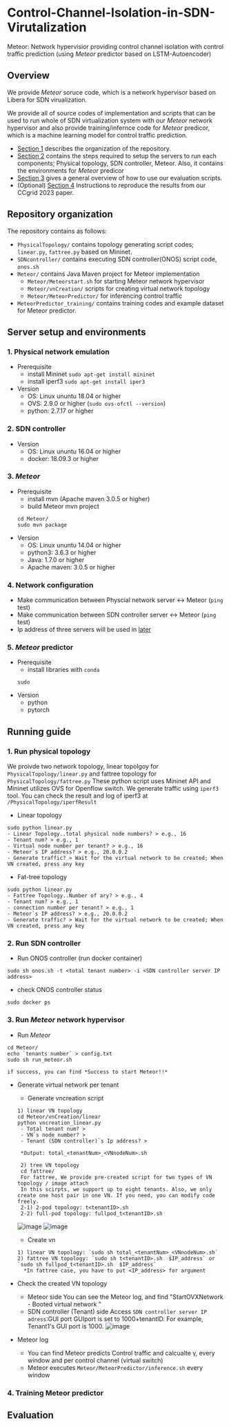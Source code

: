 # Control-Channel-Isolation-in-SDN-Virutalization
Meteor: Network hypervisior providing control channel isolation with control traffic prediction (using *Meteor* predictor based on LSTM-Autoencoder)

## Overview

We provide *Meteor* soruce code, which is a network hypervisor based on Libera for SDN virualization. 

We provide all of source codes of implementation and scripts that can be used to run whole of SDN virtualization system with our *Meteor* network hypervisor and also provide training/infernce code for *Meteor* predicor, which is a machine learning model for control traffic prediction. 
* [Section 1](#Repository-organization) describes the organization of the repository. 
* [Section 2](#Server-setup-and-environments) contains the steps required to setup the servers to run each components; Physical topology, SDN controller, Meteor. Also, it contains the environments for *Meteor* predicor  
* [Section 3](#Running-guide) gives a general overview of how to use our evaluation scripts. 
* (Optional) [Section 4](#Evaluation) Instructions to reproduce the results from our CCgrid 2023 paper.

## Repository organization 

The repository contains as follows:

* `PhysicalTopology/` contains topology generating script codes; `linear.py`, `fattree.py` based on Mininet.
* `SDNcontroller/` contains executing SDN controller(ONOS) script code, `onos.sh`
* `Meteor/` contains Java Maven project for Meteor implementation 
   * `Meteor/Meteorstart.sh` for starting Meteor network hypervisor
   * `Meteor/vnCreation/` scripts for creating virtual network topology
   * `Meteor/MeteorPredictor/` for inferencing control traffic
* `MeteorPredictor_training/` contains training codes and example dataset for Meteor predictor.    


## Server setup and environments
### 1. Physical network emulation
* Prerequisite
  * install Mininet
    `sudo apt-get install mininet`
  * install iperf3
    `sudo apt-get install iper3`
* Version 
  * OS: Linux ununtu 18.04 or higher 
  * OVS: 2.9.0 or higher (`sudo ovs-ofctl --version`)
  * python: 2.7.17 or higher
  
### 2. SDN controller
* Version
  * OS: Linux ununtu 16.04 or higher
  * docker: 18.09.3 or higher
  
### 3. *Meteor*
* Prerequisite
  * install mvn (Apache maven 3.0.5 or higher)
  * build Meteor mvn project 
  ```
  cd Meteor/
  sudo mvn package
  ```
* Version
  * OS: Linux ununtu 14.04 or higher 
  * python3: 3.6.3 or higher 
  * Java: 1.7.0 or higher
  * Apache maven: 3.0.5 or higher 
  
### 4. Network configuration
* Make communication between Physcial network server <-> Meteor (`ping` test)
* Make communication between SDN controller server <-> Meteor (`ping ` test)
* Ip address of three servers will be used in [later](#Running-guide)

### 5. *Meteor* predictor
* Prerequisite
  * install libraries with `conda`
  ```
  sudo 
  ```
* Version 
  * python
  * pytorch

## Running guide

### 1. Run physical topology
We proivde two network topology, linear topolgoy for `PhysicalTopology/linear.py` and fattree topology for `PhysicalTopology/fattree.py`
These python script uses Mininet API and Mininet utilizes OVS for Openflow switch. We generate traffic using `iperf3` tool. You can check the result and log of iperf3 at `/PhysicalTopology/iperfResult`

* Linear topology
```
sudo python linear.py
- Linear Topology..total physical node numbers? > e.g., 16 
- Tenant num? > e.g., 1
- Virtual node number per tenant? > e.g., 16
- Meteor`s IP address? > e.g., 20.0.0.2
- Generate traffic? > Wait for the virtual network to be created; When VN created, press any key
```
* Fat-tree topology
```
sudo python linear.py
- Fattree Topology..Number of ary? > e.g., 4
- Tenant num? > e.g., 1
- connection number per tenant? > e.g., 1
- Meteor`s IP address? > e.g., 20.0.0.2
- Generate traffic? > Wait for the virtual network to be created; When VN created, press any key
```

### 2. Run SDN controller
* Run ONOS controller (run docker container)
```
sudo sh onos.sh -t <total tenant number> -i <SDN controller server IP address> 
```
* check ONOS controller status
```
sudo docker ps 
```

### 3. Run *Meteor* network hypervisor
* Run *Meteor*
```
cd Meteor/
echo `tenants number` > config.txt 
sudo sh run_meteor.sh

if success, you can find *Success to start Meteor!!*
```
* Generate virtual network per tenant
  * Generate vncreation script    
  ```
  1) linear VN topology
  cd Meteor/vnCreation/linear
  python vncreation_linear.py
   - Total tenant num? > 
   - VN`s node number? >
   - Tenant (SDN controller)`s Ip address? > 
 
   *Output: total_<tenantNum>_<VNnodeNum>.sh
   
   2) tree VN topology
   cd fattree/
   For fattree, We provide pre-created script for two types of VN topology / image attach
   In this scirpts, we support up to eight tenants. Also, we only create one host pair in one VN. If you need, you can modify code freely.
   2-1) 2-pod topology: t<tenantID>.sh 
   2-2) full-pod topology: fullpod_t<tenantID>.sh
  ```
  ![image](https://user-images.githubusercontent.com/17779090/216348754-30960838-c754-4963-9859-9e68fde3cc4f.png)
  ![image](https://user-images.githubusercontent.com/17779090/216348801-8cac45fe-7a36-4759-b072-85e1ee6e1231.png)
  
  * Create vn    
  ```
  1) linear VN topology: `sudo sh total_<tenantNum>_<VNnodeNum>.sh`
  2) fattree VN topology: `sudo sh t<tenantID>.sh  $IP_address` or `sudo sh fullpod_t<tenantID>.sh  $IP_address`
    *In fattree case, you have to put <IP_address> for argument
  ```
  
* Check the created VN topology 
  * Meteor side
    You can see the Meteor log, and find "StartOVXNetwork - Booted virtual network "
  * SDN controller (Tenant) side
    Access `SDN controller server IP adress`:GUI port
    GUIport is set to 1000+tenantID. For example, Tenant1's GUI port is 1000.
    ![image](https://user-images.githubusercontent.com/17779090/216348067-68309122-8f9e-43cb-829c-b7a762379cbf.png)


* Meteor log
  * You can find Meteor predicts Control traffic and calcualte γ, every window and per control channel (virtual switch)
  * Meteor executes `Meteor/MeteorPredictor/inference.sh` every window
 
### 4. Training Meteor predictor

## Evaluation


